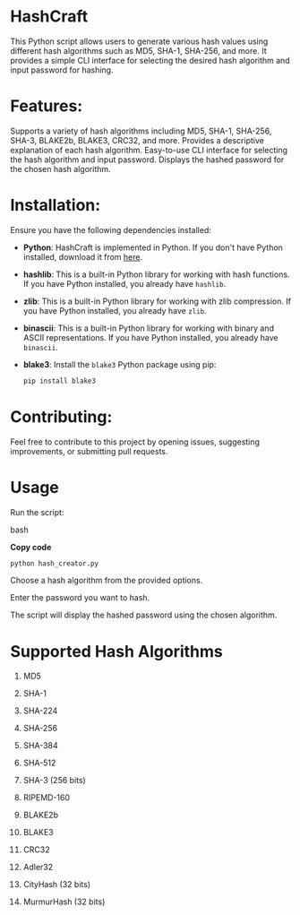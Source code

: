 # HashCraft
This Python script allows users to generate various hash values using different hash algorithms such as MD5, SHA-1, SHA-256, and more. It provides a simple CLI interface for selecting the desired hash algorithm and input password for hashing.

# Features:
Supports a variety of hash algorithms including MD5, SHA-1, SHA-256, SHA-3, BLAKE2b, BLAKE3, CRC32, and more.
Provides a descriptive explanation of each hash algorithm.
Easy-to-use CLI interface for selecting the hash algorithm and input password.
Displays the hashed password for the chosen hash algorithm.


# Installation:

Ensure you have the following dependencies installed:

- **Python**: HashCraft is implemented in Python. If you don't have Python installed, download it from [here](https://www.python.org/downloads/).

- **hashlib**: This is a built-in Python library for working with hash functions. If you have Python installed, you already have `hashlib`.

- **zlib**: This is a built-in Python library for working with zlib compression. If you have Python installed, you already have `zlib`.

- **binascii**: This is a built-in Python library for working with binary and ASCII representations. If you have Python installed, you already have `binascii`.

- **blake3**: Install the `blake3` Python package using pip:
  ```bash
  pip install blake3

# Contributing:
Feel free to contribute to this project by opening issues, suggesting improvements, or submitting pull requests.

# Usage
Run the script:

bash

**Copy code**
  ```bash
  python hash_creator.py
```
Choose a hash algorithm from the provided options.

Enter the password you want to hash.

The script will display the hashed password using the chosen algorithm.

# Supported Hash Algorithms
1. MD5

2. SHA-1

3. SHA-224

4. SHA-256

5. SHA-384

6. SHA-512

7. SHA-3 (256 bits)

8. RIPEMD-160

9. BLAKE2b

10. BLAKE3

11. CRC32

12. Adler32

13. CityHash (32 bits)

14. MurmurHash (32 bits)

